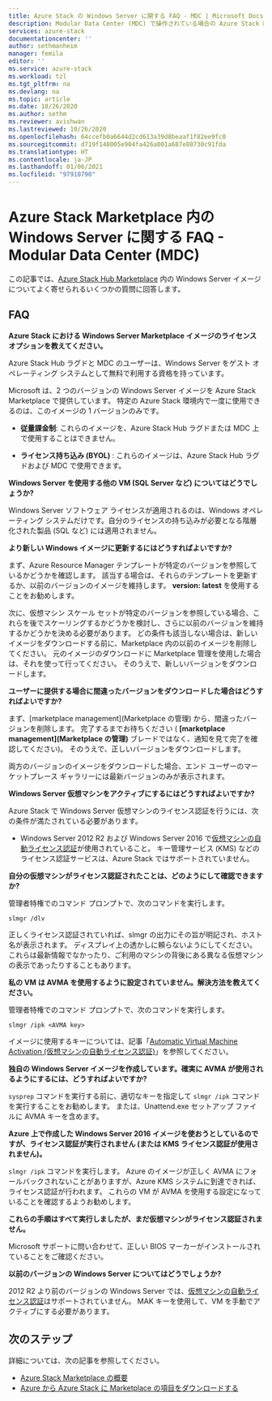 ```yaml
---
title: Azure Stack の Windows Server に関する FAQ - MDC | Microsoft Docs
description: Modular Data Center (MDC) で操作されている場合の Azure Stack Marketplace の Windows Server に関する FAQ の一覧をお読みください。
services: azure-stack
documentationcenter: ''
author: sethmanheim
manager: femila
editor: ''
ms.service: azure-stack
ms.workload: tzl
ms.tgt_pltfrm: na
ms.devlang: na
ms.topic: article
ms.date: 10/26/2020
ms.author: sethm
ms.reviewer: avishwan
ms.lastreviewed: 10/26/2020
ms.openlocfilehash: 64ccefb0a6644d2cd613a39d8beaaf1f82ee9fc0
ms.sourcegitcommit: d719f148005e904fa426a001a687e80730c91fda
ms.translationtype: HT
ms.contentlocale: ja-JP
ms.lasthandoff: 01/06/2021
ms.locfileid: "97910790"
---
```

# <a name="windows-server-in-azure-stack-marketplace-faq---modular-data-center-mdc"></a>Azure Stack Marketplace 内の Windows Server に関する FAQ - Modular Data Center (MDC)

この記事では、[Azure Stack Hub Marketplace](../../operator/azure-stack-marketplace.md) 内の Windows Server イメージについてよく寄せられるいくつかの質問に回答します。

## <a name="faqs"></a>FAQ

**Azure Stack における Windows Server Marketplace イメージのライセンス オプションを教えてください。**

Azure Stack Hub ラグドと MDC のユーザーは、Windows Server をゲスト オペレーティング システムとして無料で利用する資格を持っています。

Microsoft は、2 つのバージョンの Windows Server イメージを Azure Stack Marketplace で提供しています。 特定の Azure Stack 環境内で一度に使用できるのは、このイメージの 1 バージョンのみです。

- **従量課金制**: これらのイメージを、Azure Stack Hub ラグドまたは MDC 上で使用することはできません。

- **ライセンス持ち込み (BYOL)** : これらのイメージは、Azure Stack Hub ラグドおよび MDC で使用できます。

**Windows Server を使用する他の VM (SQL Server など) についてはどうでしょうか?**

Windows Server ソフトウェア ライセンスが適用されるのは、Windows オペレーティング システムだけです。自分のライセンスの持ち込みが必要となる階層化された製品 (SQL など) には適用されません。

**より新しい Windows イメージに更新するにはどうすればよいですか?**

まず、Azure Resource Manager テンプレートが特定のバージョンを参照しているかどうかを確認します。 該当する場合は、それらのテンプレートを更新するか、以前のバージョンのイメージを維持します。 **version: latest** を使用することをお勧めします。

次に、仮想マシン スケール セットが特定のバージョンを参照している場合、これらを後でスケーリングするかどうかを検討し、さらに以前のバージョンを維持するかどうかを決める必要があります。 どの条件も該当しない場合は、新しいイメージをダウンロードする前に、Marketplace 内の以前のイメージを削除してください。 元のイメージのダウンロードに Marketplace 管理を使用した場合は、それを使って行ってください。 そのうえで、新しいバージョンをダウンロードします。

**ユーザーに提供する場合に間違ったバージョンをダウンロードした場合はどうすればよいですか?**

まず、[marketplace management]\(Marketplace の管理\) から、間違ったバージョンを削除します。 完了するまでお待ちください ( **[marketplace management]\(Marketplace の管理\)** ブレードではなく、通知を見て完了を確認してください)。 そのうえで、正しいバージョンをダウンロードします。

両方のバージョンのイメージをダウンロードした場合、エンド ユーザーのマーケットプレース ギャラリーには最新バージョンのみが表示されます。

**Windows Server 仮想マシンをアクティブにするにはどうすればよいですか?**

Azure Stack で Windows Server 仮想マシンのライセンス認証を行うには、次の条件が満たされている必要があります。

- Windows Server 2012 R2 および Windows Server 2016 で[仮想マシンの自動ライセンス認証](/previous-versions/windows/it-pro/windows-server-2012-R2-and-2012/dn303421(v=ws.11))が使用されていること。 キー管理サービス (KMS) などのライセンス認証サービスは、Azure Stack ではサポートされていません。

**自分の仮想マシンがライセンス認証されたことは、どのようにして確認できますか?**

管理者特権でのコマンド プロンプトで、次のコマンドを実行します。

```shell
slmgr /dlv
```

正しくライセンス認証されていれば、slmgr の出力にその旨が明記され、ホスト名が表示されます。 ディスプレイ上の透かしに頼らないようにしてください。これらは最新情報でなかったり、ご利用のマシンの背後にある異なる仮想マシンの表示であったりすることもあります。

**私の VM は AVMA を使用するように設定されていません。解決方法を教えてください。**

管理者特権でのコマンド プロンプトで、次のコマンドを実行します。

```shell
slmgr /ipk <AVMA key>
```

イメージに使用するキーについては、記事「[Automatic Virtual Machine Activation (仮想マシンの自動ライセンス認証)](/previous-versions/windows/it-pro/windows-server-2012-R2-and-2012/dn303421(v=ws.11))」を参照してください。

**独自の Windows Server イメージを作成しています。確実に AVMA が使用されるようにするには、どうすればよいですか?**

`sysprep` コマンドを実行する前に、適切なキーを指定して `slmgr /ipk` コマンドを実行することをお勧めします。 または、Unattend.exe セットアップ ファイルに AVMA キーを含めます。

**Azure 上で作成した Windows Server 2016 イメージを使おうとしているのですが、ライセンス認証が実行されません (または KMS ライセンス認証が使用されません)。**

`slmgr /ipk` コマンドを実行します。 Azure のイメージが正しく AVMA にフォールバックされないことがありますが、Azure KMS システムに到達できれば、ライセンス認証が行われます。 これらの VM が AVMA を使用する設定になっていることを確認するようお勧めします。

**これらの手順はすべて実行しましたが、まだ仮想マシンがライセンス認証されません。**

Microsoft サポートに問い合わせて、正しい BIOS マーカーがインストールされていることをご確認ください。

**以前のバージョンの Windows Server についてはどうでしょうか?**

2012 R2 より前のバージョンの Windows Server では、[仮想マシンの自動ライセンス認証](/previous-versions/windows/it-pro/windows-server-2012-R2-and-2012/dn303421(v=ws.11))はサポートされていません。 MAK キーを使用して、VM を手動でアクティブにする必要があります。

## <a name="next-steps"></a>次のステップ

詳細については、次の記事を参照してください。

- [Azure Stack Marketplace の概要](../../operator/azure-stack-marketplace.md)
- [Azure から Azure Stack に Marketplace の項目をダウンロードする](azure-stack-download-azure-marketplace-item-tca.md)
